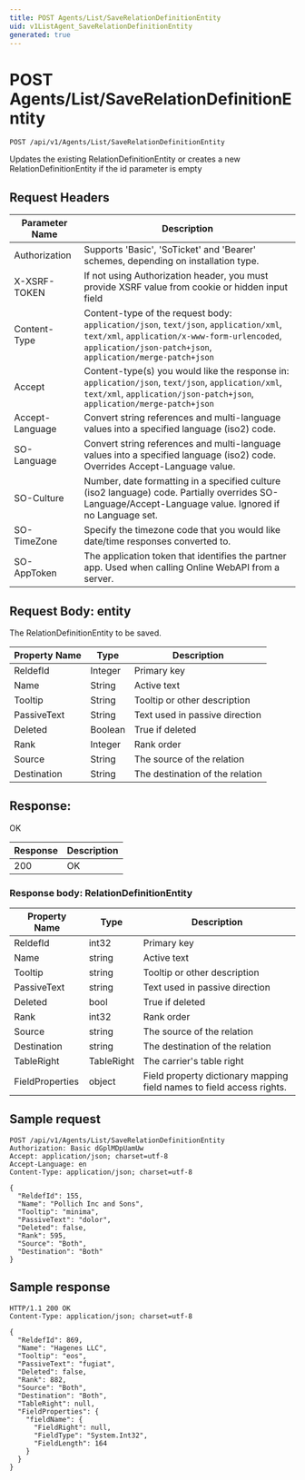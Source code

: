 ```yaml
---
title: POST Agents/List/SaveRelationDefinitionEntity
uid: v1ListAgent_SaveRelationDefinitionEntity
generated: true
---
```


# POST Agents/List/SaveRelationDefinitionEntity

```http
POST /api/v1/Agents/List/SaveRelationDefinitionEntity
```

Updates the existing RelationDefinitionEntity or creates a new RelationDefinitionEntity if the id parameter is empty








## Request Headers

| Parameter Name | Description |
|----------------|-------------|
| Authorization  | Supports 'Basic', 'SoTicket' and 'Bearer' schemes, depending on installation type. |
| X-XSRF-TOKEN   | If not using Authorization header, you must provide XSRF value from cookie or hidden input field |
| Content-Type | Content-type of the request body: `application/json`, `text/json`, `application/xml`, `text/xml`, `application/x-www-form-urlencoded`, `application/json-patch+json`, `application/merge-patch+json` |
| Accept         | Content-type(s) you would like the response in: `application/json`, `text/json`, `application/xml`, `text/xml`, `application/json-patch+json`, `application/merge-patch+json` |
| Accept-Language | Convert string references and multi-language values into a specified language (iso2) code. |
| SO-Language | Convert string references and multi-language values into a specified language (iso2) code. Overrides Accept-Language value. |
| SO-Culture | Number, date formatting in a specified culture (iso2 language) code. Partially overrides SO-Language/Accept-Language value. Ignored if no Language set. |
| SO-TimeZone | Specify the timezone code that you would like date/time responses converted to. |
| SO-AppToken | The application token that identifies the partner app. Used when calling Online WebAPI from a server. |

## Request Body: entity 

The RelationDefinitionEntity to be saved. 

| Property Name | Type |  Description |
|----------------|------|--------------|
| ReldefId | Integer | Primary key |
| Name | String | Active text |
| Tooltip | String | Tooltip or other description |
| PassiveText | String | Text used in passive direction |
| Deleted | Boolean | True if deleted |
| Rank | Integer | Rank order |
| Source | String | The source of the relation |
| Destination | String | The destination of the relation |

## Response:

OK

| Response | Description |
|----------------|-------------|
| 200 | OK |

### Response body: RelationDefinitionEntity

| Property Name | Type |  Description |
|----------------|------|--------------|
| ReldefId | int32 | Primary key |
| Name | string | Active text |
| Tooltip | string | Tooltip or other description |
| PassiveText | string | Text used in passive direction |
| Deleted | bool | True if deleted |
| Rank | int32 | Rank order |
| Source | string | The source of the relation |
| Destination | string | The destination of the relation |
| TableRight | TableRight | The carrier's table right |
| FieldProperties | object | Field property dictionary mapping field names to field access rights. |

## Sample request

```http!
POST /api/v1/Agents/List/SaveRelationDefinitionEntity
Authorization: Basic dGplMDpUamUw
Accept: application/json; charset=utf-8
Accept-Language: en
Content-Type: application/json; charset=utf-8

{
  "ReldefId": 155,
  "Name": "Pollich Inc and Sons",
  "Tooltip": "minima",
  "PassiveText": "dolor",
  "Deleted": false,
  "Rank": 595,
  "Source": "Both",
  "Destination": "Both"
}
```

## Sample response

```http_
HTTP/1.1 200 OK
Content-Type: application/json; charset=utf-8

{
  "ReldefId": 869,
  "Name": "Hagenes LLC",
  "Tooltip": "eos",
  "PassiveText": "fugiat",
  "Deleted": false,
  "Rank": 882,
  "Source": "Both",
  "Destination": "Both",
  "TableRight": null,
  "FieldProperties": {
    "fieldName": {
      "FieldRight": null,
      "FieldType": "System.Int32",
      "FieldLength": 164
    }
  }
}
```